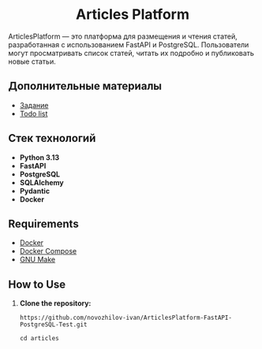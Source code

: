 <h1 align="center">Articles Platform</h1>

ArticlesPlatform — это платформа для размещения и чтения статей, разработанная с использованием FastAPI и PostgreSQL. Пользователи могут просматривать список статей, читать их подробно и публиковать новые статьи.

## Дополнительные материалы

- [Задание ](task.md)
- [Todo list ](todo.md)

## Стек технологий

- **Python 3.13**
- **FastAPI**
- **PostgreSQL**
- **SQLAlchemy**
- **Pydantic**
- **Docker**


## Requirements

- [Docker](https://www.docker.com/get-started)
- [Docker Compose](https://docs.docker.com/compose/install/)
- [GNU Make](https://www.gnu.org/software/make/)



## How to Use

1. **Clone the repository:**

   ```shell
   https://github.com/novozhilov-ivan/ArticlesPlatform-FastAPI-PostgreSQL-Test.git
   ```
   ```shell
   cd articles
   ```
